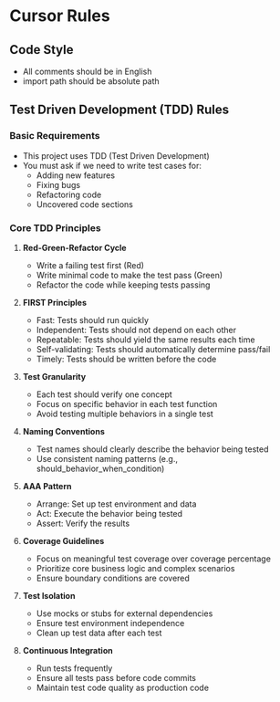 # Cursor Rules

## Code Style

- All comments should be in English
- import path should be absolute path

## Test Driven Development (TDD) Rules

### Basic Requirements

- This project uses TDD (Test Driven Development)
- You must ask if we need to write test cases for:
  - Adding new features
  - Fixing bugs
  - Refactoring code
  - Uncovered code sections

### Core TDD Principles

1. **Red-Green-Refactor Cycle**

   - Write a failing test first (Red)
   - Write minimal code to make the test pass (Green)
   - Refactor the code while keeping tests passing

2. **FIRST Principles**

   - Fast: Tests should run quickly
   - Independent: Tests should not depend on each other
   - Repeatable: Tests should yield the same results each time
   - Self-validating: Tests should automatically determine pass/fail
   - Timely: Tests should be written before the code

3. **Test Granularity**

   - Each test should verify one concept
   - Focus on specific behavior in each test function
   - Avoid testing multiple behaviors in a single test

4. **Naming Conventions**

   - Test names should clearly describe the behavior being tested
   - Use consistent naming patterns (e.g., should_behavior_when_condition)

5. **AAA Pattern**

   - Arrange: Set up test environment and data
   - Act: Execute the behavior being tested
   - Assert: Verify the results

6. **Coverage Guidelines**

   - Focus on meaningful test coverage over coverage percentage
   - Prioritize core business logic and complex scenarios
   - Ensure boundary conditions are covered

7. **Test Isolation**

   - Use mocks or stubs for external dependencies
   - Ensure test environment independence
   - Clean up test data after each test

8. **Continuous Integration**
   - Run tests frequently
   - Ensure all tests pass before code commits
   - Maintain test code quality as production code
